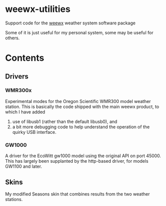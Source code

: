 # weewx-utilities
Support code for the [weewx](https://github.com/weewx/weewx) weather system software package

Some of it is just useful for my personal system, some may be useful for others.

# Contents
## Drivers
### WMR300x
Experimental modes for the Oregon Scientific WMR300 model weather station.
This is basically the code shipped with the main weewx product, to which I have added
1. use of libusb1 (rather than the default libusb0), and
2. a bit more debugging code to help understand the operation of the quirky USB interface.


### GW1000
A driver for the EcoWitt gw1000 model using the original API on port 45000.
This has largely been supplanted by the http-based driver, for models GW1100 and later.

## Skins
My modified Seasons skin that combines results from the two weather stations.
